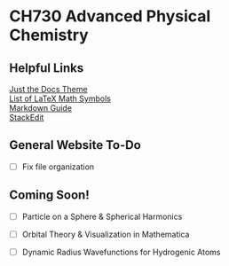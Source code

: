 # CH730 Advanced Physical Chemistry

## Helpful Links
[Just the Docs Theme](https://just-the-docs.github.io/just-the-docs/) \
[List of LaTeX Math Symbols](https://oeis.org/wiki/List_of_LaTeX_mathematical_symbols) \
[Markdown Guide](https://www.markdownguide.org) \
[StackEdit](https://stackedit.io)

## General Website To-Do
- [ ] Fix file organization

## Coming Soon!
- [ ] Particle on a Sphere & Spherical Harmonics
- [ ] Orbital Theory & Visualization in Mathematica
- [ ] Dynamic Radius Wavefunctions for Hydrogenic Atoms


